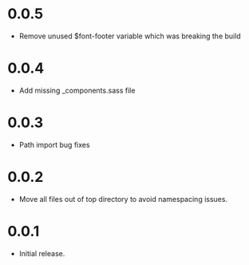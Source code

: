 # 0.0.5

* Remove unused $font-footer variable which was breaking the build

# 0.0.4

* Add missing _components.sass file

# 0.0.3

* Path import bug fixes

# 0.0.2

* Move all files out of top directory to avoid namespacing issues.
 
# 0.0.1

* Initial release.
